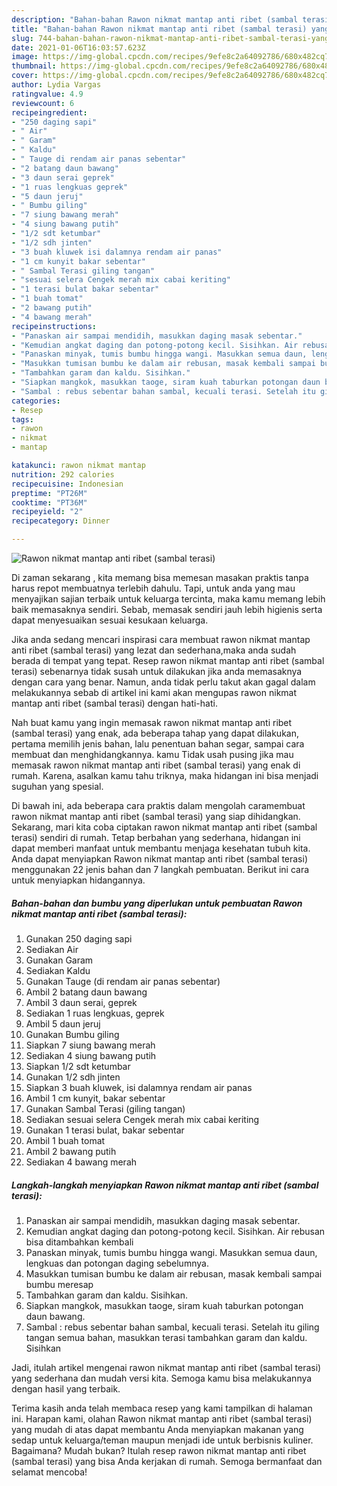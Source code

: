 ```yaml
---
description: "Bahan-bahan Rawon nikmat mantap anti ribet (sambal terasi) yang lezat dan Mudah Dibuat"
title: "Bahan-bahan Rawon nikmat mantap anti ribet (sambal terasi) yang lezat dan Mudah Dibuat"
slug: 744-bahan-bahan-rawon-nikmat-mantap-anti-ribet-sambal-terasi-yang-lezat-dan-mudah-dibuat
date: 2021-01-06T16:03:57.623Z
image: https://img-global.cpcdn.com/recipes/9efe8c2a64092786/680x482cq70/rawon-nikmat-mantap-anti-ribet-sambal-terasi-foto-resep-utama.jpg
thumbnail: https://img-global.cpcdn.com/recipes/9efe8c2a64092786/680x482cq70/rawon-nikmat-mantap-anti-ribet-sambal-terasi-foto-resep-utama.jpg
cover: https://img-global.cpcdn.com/recipes/9efe8c2a64092786/680x482cq70/rawon-nikmat-mantap-anti-ribet-sambal-terasi-foto-resep-utama.jpg
author: Lydia Vargas
ratingvalue: 4.9
reviewcount: 6
recipeingredient:
- "250 daging sapi"
- " Air"
- " Garam"
- " Kaldu"
- " Tauge di rendam air panas sebentar"
- "2 batang daun bawang"
- "3 daun serai geprek"
- "1 ruas lengkuas geprek"
- "5 daun jeruj"
- " Bumbu giling"
- "7 siung bawang merah"
- "4 siung bawang putih"
- "1/2 sdt ketumbar"
- "1/2 sdh jinten"
- "3 buah kluwek isi dalamnya rendam air panas"
- "1 cm kunyit bakar sebentar"
- " Sambal Terasi giling tangan"
- "sesuai selera Cengek merah mix cabai keriting"
- "1 terasi bulat bakar sebentar"
- "1 buah tomat"
- "2 bawang putih"
- "4 bawang merah"
recipeinstructions:
- "Panaskan air sampai mendidih, masukkan daging masak sebentar."
- "Kemudian angkat daging dan potong-potong kecil. Sisihkan. Air rebusan bisa ditambahkan kembali"
- "Panaskan minyak, tumis bumbu hingga wangi. Masukkan semua daun, lengkuas dan potongan daging sebelumnya."
- "Masukkan tumisan bumbu ke dalam air rebusan, masak kembali sampai bumbu meresap"
- "Tambahkan garam dan kaldu. Sisihkan."
- "Siapkan mangkok, masukkan taoge, siram kuah taburkan potongan daun bawang."
- "Sambal : rebus sebentar bahan sambal, kecuali terasi. Setelah itu giling tangan semua bahan, masukkan terasi tambahkan garam dan kaldu. Sisihkan"
categories:
- Resep
tags:
- rawon
- nikmat
- mantap

katakunci: rawon nikmat mantap 
nutrition: 292 calories
recipecuisine: Indonesian
preptime: "PT26M"
cooktime: "PT36M"
recipeyield: "2"
recipecategory: Dinner

---
```



![Rawon nikmat mantap anti ribet (sambal terasi)](https://img-global.cpcdn.com/recipes/9efe8c2a64092786/680x482cq70/rawon-nikmat-mantap-anti-ribet-sambal-terasi-foto-resep-utama.jpg)

Di zaman  sekarang , kita memang bisa memesan masakan praktis tanpa harus repot membuatnya terlebih dahulu. Tapi, untuk anda yang mau menyajikan sajian terbaik untuk keluarga tercinta, maka kamu memang lebih baik memasaknya sendiri. Sebab, memasak sendiri jauh lebih higienis serta dapat menyesuaikan sesuai kesukaan keluarga.

Jika anda sedang mencari inspirasi cara membuat rawon nikmat mantap anti ribet (sambal terasi) yang lezat dan sederhana,maka anda sudah berada di tempat yang tepat. Resep rawon nikmat mantap anti ribet (sambal terasi)  sebenarnya tidak susah untuk dilakukan jika anda memasaknya dengan cara yang benar. Namun, anda tidak perlu takut akan gagal dalam melakukannya 
sebab di artikel ini kami akan mengupas rawon nikmat mantap anti ribet (sambal terasi) dengan hati-hati.  



Nah buat kamu yang ingin memasak rawon nikmat mantap anti ribet (sambal terasi) yang enak, ada beberapa tahap yang dapat dilakukan, pertama memilih jenis bahan, lalu penentuan bahan segar, sampai cara membuat dan menghidangkannya. kamu Tidak usah pusing jika mau memasak rawon nikmat mantap anti ribet (sambal terasi) yang enak di rumah. Karena, asalkan kamu  tahu triknya, maka hidangan ini bisa menjadi suguhan yang spesial.

Di bawah ini, ada beberapa cara praktis  dalam mengolah caramembuat rawon nikmat mantap anti ribet (sambal terasi) yang siap dihidangkan. Sekarang, mari kita coba ciptakan rawon nikmat mantap anti ribet (sambal terasi) sendiri di rumah. Tetap berbahan yang sederhana, hidangan ini dapat memberi manfaat untuk membantu menjaga kesehatan tubuh kita. Anda dapat menyiapkan Rawon nikmat mantap anti ribet (sambal terasi) menggunakan 22 jenis bahan dan 7 langkah pembuatan. Berikut ini cara untuk menyiapkan hidangannya.

<!--inarticleads1-->

##### Bahan-bahan dan bumbu yang diperlukan untuk pembuatan Rawon nikmat mantap anti ribet (sambal terasi):

1. Gunakan 250 daging sapi
1. Sediakan  Air
1. Gunakan  Garam
1. Sediakan  Kaldu
1. Gunakan  Tauge (di rendam air panas sebentar)
1. Ambil 2 batang daun bawang
1. Ambil 3 daun serai, geprek
1. Sediakan 1 ruas lengkuas, geprek
1. Ambil 5 daun jeruj
1. Gunakan  Bumbu giling
1. Siapkan 7 siung bawang merah
1. Sediakan 4 siung bawang putih
1. Siapkan 1/2 sdt ketumbar
1. Gunakan 1/2 sdh jinten
1. Siapkan 3 buah kluwek, isi dalamnya rendam air panas
1. Ambil 1 cm kunyit, bakar sebentar
1. Gunakan  Sambal Terasi (giling tangan)
1. Sediakan sesuai selera Cengek merah mix cabai keriting
1. Gunakan 1 terasi bulat, bakar sebentar
1. Ambil 1 buah tomat
1. Ambil 2 bawang putih
1. Sediakan 4 bawang merah




<!--inarticleads2-->

##### Langkah-langkah menyiapkan Rawon nikmat mantap anti ribet (sambal terasi):

1. Panaskan air sampai mendidih, masukkan daging masak sebentar.
1. Kemudian angkat daging dan potong-potong kecil. Sisihkan. Air rebusan bisa ditambahkan kembali
1. Panaskan minyak, tumis bumbu hingga wangi. Masukkan semua daun, lengkuas dan potongan daging sebelumnya.
1. Masukkan tumisan bumbu ke dalam air rebusan, masak kembali sampai bumbu meresap
1. Tambahkan garam dan kaldu. Sisihkan.
1. Siapkan mangkok, masukkan taoge, siram kuah taburkan potongan daun bawang.
1. Sambal : rebus sebentar bahan sambal, kecuali terasi. Setelah itu giling tangan semua bahan, masukkan terasi tambahkan garam dan kaldu. Sisihkan




Jadi, itulah artikel mengenai  rawon nikmat mantap anti ribet (sambal terasi)  yang sederhana dan mudah versi kita. Semoga kamu bisa melakukannya dengan hasil yang terbaik. 

Terima kasih anda telah membaca resep yang kami tampilkan di halaman ini. Harapan kami, olahan  Rawon nikmat mantap anti ribet (sambal terasi) yang mudah di atas dapat membantu Anda menyiapkan makanan yang sedap untuk keluarga/teman maupun menjadi ide untuk berbisnis kuliner. Bagaimana? Mudah bukan? Itulah resep rawon nikmat mantap anti ribet (sambal terasi) yang bisa Anda kerjakan di rumah. Semoga bermanfaat dan selamat mencoba!

